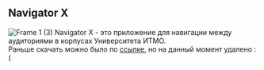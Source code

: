 ## Navigator X
![Frame 1 (3)](https://user-images.githubusercontent.com/14962588/192123976-bd9518b3-cb1f-47fc-bb22-6fc619aaeabf.png)
Navigator X - это приложение для навигации между аудиториями в корпусах Университета ИТМО.  
Раньше скачать можно было по [ссылке](https://play.google.com/store/apps/details?id=ru.itmo.navigatorx), но на данный момент удалено :(
